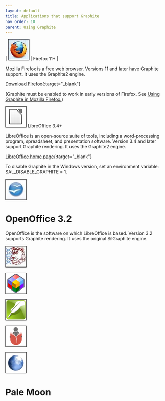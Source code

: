 ```yaml
---
layout: default
title: Applications that support Graphite
nav_order: 10
parent: Using Graphite
---
```


| ![](assets/images/logo_Firefox.jpeg) | Firefox 11+ |

Mozilla Firefox is a free web browser. Versions 11 and later have Graphite support. It uses the Graphite2 engine.

[Download Firefox](https://www.mozilla.org/en-US/firefox/new){:target="_blank"}

(Graphite must be enabled to work in early versions of Firefox. See [Using Graphite in Mozilla Firefox.](graphite_firefox))

![](assets/images/logo_LibreOffice.png) LibreOffice 3.4+

LibreOffice is an open-source suite of tools, including a word-processing program, spreadsheet, and presentation software. Version 3.4 and later support Graphite rendering. It uses the Graphite2 engine.

[LibreOffice home page](https://www.libreoffice.org){:target="_blank"}

To disable Graphite in the Windows version, set an environment variable: SAL_DISABLE_GRAPHITE = 1.

![](assets/images/logo_OpenOffice.jpeg)

# OpenOffice 3.2

OpenOffice is the software on which LibreOffice is based. Version 3.2 supports Graphite rendering. It uses the original SilGraphite engine.

![](assets/images/logo_Xetex.jpeg)

![](assets/images/logo_FieldWorks.jpeg)

![](assets/images/logo_Paratext.png)

![](assets/images/logo_Bloom.png)

![](assets/images/logo_PaleMoon.jpeg)

# Pale Moon